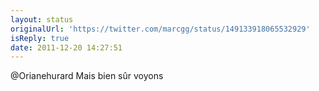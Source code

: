 ```yaml
---
layout: status
originalUrl: 'https://twitter.com/marcgg/status/149133918065532929'
isReply: true
date: 2011-12-20 14:27:51
---
```


@Orianehurard Mais bien sûr voyons
